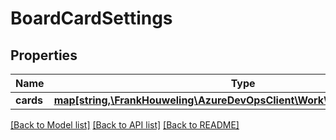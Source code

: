 # BoardCardSettings

## Properties
Name | Type | Description | Notes
------------ | ------------- | ------------- | -------------
**cards** | [**map[string,\FrankHouweling\AzureDevOpsClient\Work\Model\FieldSetting[]]**](array.md) |  | [optional] 

[[Back to Model list]](../README.md#documentation-for-models) [[Back to API list]](../README.md#documentation-for-api-endpoints) [[Back to README]](../README.md)


